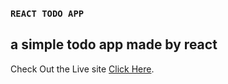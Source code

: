 ### `REACT TODO APP`

## a simple todo app made by react

Check Out the Live site [Click Here](https://krishanprajapat23.github.io/react-todo-app/).

